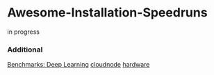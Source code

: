# Awesome-Installation-Speedruns

in progress

### Additional 
[Benchmarks: Deep Learning](https://github.com/davidbernat/Awesome-Installation-Speedruns/blob/main/README.Benchmarks.DeepLearning.md)
[cloudnode](https://github.com/markelwin/CloudNode)
[hardware](https://github.com/davidbernat/Home)
